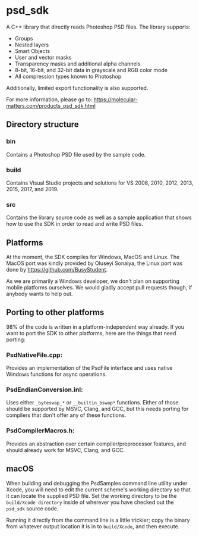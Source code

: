 # psd_sdk

A C++ library that directly reads Photoshop PSD files. The library supports:

* Groups
* Nested layers
* Smart Objects
* User and vector masks
* Transparency masks and additional alpha channels
* 8-bit, 16-bit, and 32-bit data in grayscale and RGB color mode
* All compression types known to Photoshop

Additionally, limited export functionality is also supported.

For more information, please go to: https://molecular-matters.com/products_psd_sdk.html

## Directory structure

### bin

Contains a Photoshop PSD file used by the sample code.

### build

Contains Visual Studio projects and solutions for VS 2008, 2010, 2012, 2013, 2015, 2017, and 2019.

### src

Contains the library source code as well as a sample application that shows how to use the SDK in order to read and write PSD files.

## Platforms

At the moment, the SDK compiles for Windows, MacOS and Linux.
The MacOS port was kindly provided by Oluseyi Sonaiya, the Linux port was done by https://github.com/BusyStudent.

As we are primarily a Windows developer, we don't plan on supporting mobile platforms ourselves. We would gladly accept pull requests though, if anybody wants to help out.

## Porting to other platforms

98% of the code is written in a platform-independent way already. If you want to port the SDK to other platforms, here are the things that need porting:

### PsdNativeFile.cpp:

Provides an implementation of the PsdFile interface and uses native Windows functions for async operations.

### PsdEndianConversion.inl:

Uses either `_byteswap_*` or `__builtin_bswap*` functions. Either of those should be supported by MSVC, Clang, and GCC, but this needs porting for compilers that don't offer any of these functions.

### PsdCompilerMacros.h:

Provides an abstraction over certain compiler/preprocessor features, and should already work for MSVC, Clang, and GCC.

## macOS

When building and debugging the PsdSamples command line utility under Xcode, you will need to edit the current scheme's working directory so that it can locate the supplied PSD file. Set the working directory to be the `build/Xcode directory` inside of wherever you have checked out the `psd_sdk` source code.

Running it directly from the command line is a little trickier; copy the binary from whatever output location it is in to `build/Xcode`, and then execute.
